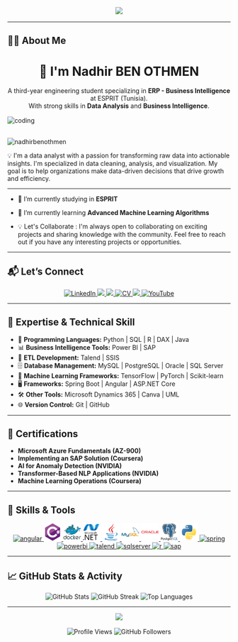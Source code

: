 <p align="center">
  <a href="https://github.com/DenverCoder1/readme-typing-svg"><img src="https://readme-typing-svg.herokuapp.com?font=Time+New+Roman&color=000080&size=25&center=true&vCenter=true&width=800&height=50&lines=Hey!+It's+@Nadhir+Benothmen&hearts;++;ERP+And+Business+Intelligence+Engineer;Data+Analyst;Love+to+learn+new+stuffs..&hearts;"></a>
</p>


---

## 👨‍💻 About Me
<div align="center">

# 👋 I'm **Nadhir BEN OTHMEN**  
A third-year engineering student specializing in **ERP - Business Intelligence** at ESPRIT (Tunisia).  
With strong skills in **Data Analysis** and **Business Intelligence**.

</div>
<img align="center" alt="coding" height ="300" width="1200" src="https://marketbusinessnews.com/wp-content/uploads/2020/10/1-Predictive-Analytics-GIF-for-article.gif">

<p align="left">
<br>
<img src="https://komarev.com/ghpvc/?username=nadhirbenothmen&label=Profile%20views&color=0e75b6&style=flat" alt="nadhirbenothmen" /> </p>

<p> 💡 I'm a data analyst with a passion for transforming raw data into actionable insights. 
  I'm specialized in data cleaning, analysis, and visualization.
My goal is to help organizations make data-driven decisions that drive growth and efficiency. </p>


---

- 🔭 I’m currently studying in **ESPRIT**

- 🌱 I’m currently learning **Advanced Machine Learning Algorithms**

- 💡 Let's Collaborate :
I'm always open to collaborating on exciting projects and sharing knowledge with the community.
Feel free to reach out if you have any interesting projects or opportunities.

---

## 📬 Let’s Connect

<!-- [![Twitter Badge](https://img.shields.io/badge/-@AzizBenIsmail-1ca0f1?style=flat&labelColor=1ca0f1&logo=twitter&logoColor=white&link=https://twitter.com/BenIsmalAziz1?s=07)](https://twitter.com/BenIsmalAziz1?s=07)  -->
<p align="center">
  
<!-- LinkedIn -->
<a href="https://www.linkedin.com/in/nadhir-ben-othmen-a58604202/" target="_blank">
    <img src="https://img.shields.io/badge/-LinkedIn-0077B5?style=for-the-badge&logo=linkedin&logoColor=white" alt="LinkedIn"/>
</a>


<!-- Instagram -->
<a href="https://www.instagram.com/benothmennadhir/" target="_blank">
    <img src="https://img.shields.io/badge/-Instagram-E4405F?style=for-the-badge&logo=instagram&logoColor=white"/>
</a>

<!-- Gmail -->
<a href="mailto:Nadhir.BenOthmen@esprit.tn">
    <img src="https://img.shields.io/badge/-Gmail-D14836?style=for-the-badge&logo=gmail&logoColor=white"/>
</a>

<!-- CV -->
<a href="https://nadhirbenothmen.github.io/CV_En_Ligne/" target="_blank">
    <img src="https://img.shields.io/badge/-CV%20Online-0078D4?style=for-the-badge&logo=google-chrome&logoColor=white" alt="CV"/>
</a>

<!-- Portfolio Website -->
<a href="https://nadhirbenothmen.github.io/MyPortfolio/" target="_blank">
    <img src="https://img.shields.io/badge/Portfolio%20-4C8BF5?style=for-the-badge&logo=google-chrome&logoColor=black"/>
</a>

<!-- YouTube -->
<a href="https://www.youtube.com/@BENOTHMENYoutubeChannel" target="_blank">
    <img src="https://img.shields.io/badge/-YouTube-FF0000?style=for-the-badge&logo=youtube&logoColor=white" alt="YouTube"/>
</a>

 
  
</p>

<!-- YouTube Channel Views /GitHub followers /visitors/Age  -->

---

## 🚀 Expertise & Technical Skill

- 🐍 **Programming Languages:** Python | SQL | R | DAX | Java  
- 📊 **Business Intelligence Tools:** Power BI | SAP  
- 🔄 **ETL Development:** Talend | SSIS  
- 🗄️ **Database Management:** MySQL | PostgreSQL | Oracle | SQL Server  
- 🤖 **Machine Learning Frameworks:** TensorFlow | PyTorch | Scikit-learn  
- 🖥️ **Frameworks:** Spring Boot | Angular | ASP.NET Core  
- 🛠️ **Other Tools:** Microsoft Dynamics 365 | Canva | UML  
- 🌐 **Version Control:** Git | GitHub  


---

## 🏅 Certifications
- **Microsoft Azure Fundamentals (AZ-900)**
- **Implementing an SAP Solution (Coursera)**
- **AI for Anomaly Detection (NVIDIA)**
- **Transformer-Based NLP Applications (NVIDIA)**
- **Machine Learning Operations (Coursera)**

---

## 🔧 Skills & Tools
<p align="center"> 
  <a href="https://angular.io" target="_blank" rel="noreferrer"> 
    <img src="https://angular.io/assets/images/logos/angular/angular.svg" alt="angular" width="40" height="40"/> 
  </a>  
  <a href="https://www.w3schools.com/cs/" target="_blank" rel="noreferrer"> 
    <img src="https://raw.githubusercontent.com/devicons/devicon/master/icons/csharp/csharp-original.svg" alt="csharp" width="40" height="40"/> 
  </a> 
  <a href="https://www.docker.com/" target="_blank" rel="noreferrer"> 
    <img src="https://raw.githubusercontent.com/devicons/devicon/master/icons/docker/docker-original-wordmark.svg" alt="docker" width="40" height="40"/> 
  </a> 
  <a href="https://dotnet.microsoft.com/" target="_blank" rel="noreferrer"> 
    <img src="https://raw.githubusercontent.com/devicons/devicon/master/icons/dot-net/dot-net-original-wordmark.svg" alt="dotnet" width="40" height="40"/> 
  </a> 
  <a href="https://www.java.com" target="_blank" rel="noreferrer"> 
    <img src="https://raw.githubusercontent.com/devicons/devicon/master/icons/java/java-original.svg" alt="java" width="40" height="40"/> 
  </a> 
    <a href="https://www.mysql.com/" target="_blank" rel="noreferrer"> 
    <img src="https://raw.githubusercontent.com/devicons/devicon/master/icons/mysql/mysql-original-wordmark.svg" alt="mysql" width="40" height="40"/> 
  </a> 
  <a href="https://www.oracle.com/" target="_blank" rel="noreferrer"> 
    <img src="https://raw.githubusercontent.com/devicons/devicon/master/icons/oracle/oracle-original.svg" alt="oracle" width="40" height="40"/> 
  </a> 
  <a href="https://www.postgresql.org" target="_blank" rel="noreferrer"> 
    <img src="https://raw.githubusercontent.com/devicons/devicon/master/icons/postgresql/postgresql-original-wordmark.svg" alt="postgresql" width="40" height="40"/> 
  </a> 
   <a href="https://www.python.org" target="_blank" rel="noreferrer"> 
    <img src="https://raw.githubusercontent.com/devicons/devicon/master/icons/python/python-original.svg" alt="python" width="40" height="40"/> 
  </a> 
  <a href="https://spring.io/" target="_blank" rel="noreferrer"> 
    <img src="https://www.vectorlogo.zone/logos/springio/springio-icon.svg" alt="spring" width="40" height="40"/> 
  </a> 
  <a href="https://powerbi.microsoft.com" target="_blank" rel="noreferrer"> 
    <img src="https://www.vectorlogo.zone/logos/microsoft_powerbi/microsoft_powerbi-icon.svg" alt="powerbi" width="40" height="40"/> 
  </a>
  <a href="https://www.talend.com" target="_blank" rel="noreferrer"> 
    <img src="https://www.vectorlogo.zone/logos/talend/talend-icon.svg" alt="talend" width="40" height="40"/> 
  </a>
  <a href="https://www.microsoft.com/en-us/sql-server" target="_blank" rel="noreferrer"> 
    <img src="https://www.svgrepo.com/show/303229/microsoft-sql-server-logo.svg" alt="sqlserver" width="40" height="40"/> 
  </a>
  <a href="https://www.r-project.org/" target="_blank" rel="noreferrer"> 
    <img src="https://www.r-project.org/logo/Rlogo.svg" alt="r" width="40" height="40"/> 
  </a>
  <a href="https://www.sap.com/" target="_blank" rel="noreferrer">
  <img src="https://upload.wikimedia.org/wikipedia/commons/5/59/SAP_2011_logo.svg" alt="sap" width="40" height="40"/>
</a>
</p>


---

## 📈 GitHub Stats & Activity
<p align="center">
  <img src="https://github-readme-stats.vercel.app/api?username=NadhirBenOthmen&show_icons=true&theme=radical&count_private=true" alt="GitHub Stats" width="400"/>
  <img src="https://github-readme-streak-stats.herokuapp.com/?user=NadhirBenOthmen&theme=radical" alt="GitHub Streak" width="400"/>
  <img src="https://github-readme-stats.vercel.app/api/top-langs/?username=NadhirBenOthmen&layout=compact&theme=radical" alt="Top Languages" width="400"/>
</p>

---
<p align="center">
  <img src="https://media.giphy.com/media/jTNG3RF6EwbkpD4LZx/giphy.gif" width="300"/>
</p>

<p align="center">
  <img src="https://komarev.com/ghpvc/?username=NadhirBenOthmen&color=blue" alt="Profile Views" />
  <img src="https://img.shields.io/github/followers/NadhirBenOthmen?style=social" alt="GitHub Followers" />
</p>
